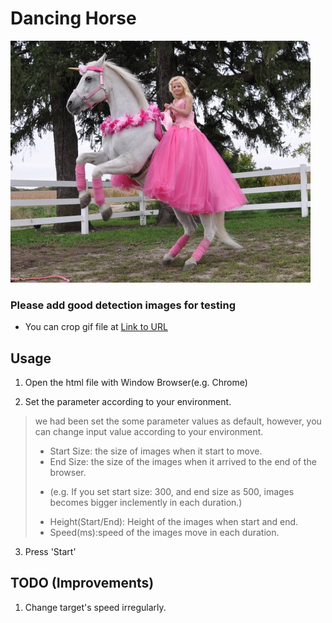 # Dancing Horse

![Image](src/myLittlePony.jpeg)


### Please add good detection images for testing

- You can crop gif file at [Link to URL](https://ezgif.com/crop)


## Usage


1. Open the html file with Window Browser(e.g. Chrome)

2. Set the parameter according to your environment.  


>we had been set the some parameter values as default, however, you can change input value according to your environment.
> - Start Size: the size of images when it start to move.
> - End Size: the size of the images when it arrived to the end of the browser.
> * (e.g. If you set start size: 300, and end size as 500, images becomes bigger inclemently in each duration.)
> - Height(Start/End): Height of the images when start and end.
> - Speed(ms):speed of the images move in each duration.
3. Press 'Start'


## TODO (Improvements)

1. Change target's speed irregularly.

